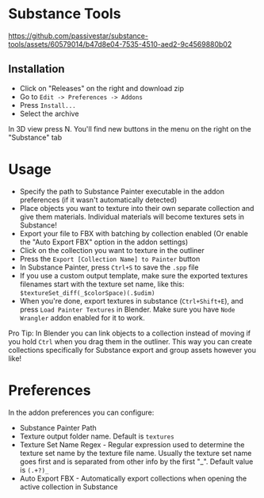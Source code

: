 # Substance Tools

https://github.com/passivestar/substance-tools/assets/60579014/b47d8e04-7535-4510-aed2-9c4569880b02


## Installation

- Click on "Releases" on the right and download zip
- Go to `Edit -> Preferences -> Addons`
- Press `Install...`
- Select the archive

In 3D view press N. You'll find new buttons in the menu on the right on the "Substance" tab

# Usage

- Specify the path to Substance Painter executable in the addon preferences (if it wasn't automatically detected)
- Place objects you want to texture into their own separate collection and give them materials. Individual materials will become textures sets in Substance!
- Export your file to FBX with batching by collection enabled (Or enable the "Auto Export FBX" option in the addon settings)
- Click on the collection you want to texture in the outliner
- Press the `Export [Collection Name] to Painter` button
- In Substance Painter, press `Ctrl+S` to save the `.spp` file
- If you use a custom output template, make sure the exported textures filenames start with the texture set name, like this: `$textureSet_diff(_$colorSpace)(.$udim)`
- When you're done, export textures in substance (`Ctrl+Shift+E`), and press `Load Painter Textures` in Blender. Make sure you have `Node Wrangler` addon enabled for it to work.

Pro Tip:
In Blender you can link objects to a collection instead of moving if you hold `Ctrl` when you drag them in the outliner. This way you can create collections specifically for Substance export and group assets however you like!

# Preferences

In the addon preferences you can configure:

- Substance Painter Path
- Texture output folder name. Default is `textures`
- Texture Set Name Regex - Regular expression used to determine the texture set name by the texture file name. Usually the texture set name goes first and is separated from other info by the first "_". Default value is `(.+?)_`
- Auto Export FBX - Automatically export collections when opening the active collection in Substance
